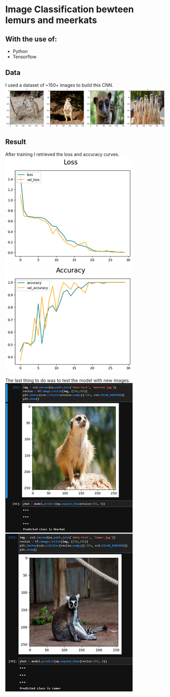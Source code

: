 # Image Classification bewteen lemurs and meerkats
## With the use of:  
* Python
* Tensorflow

## Data
I used a dataset of ~150+ images to build this CNN.  
![Exemple of a batch of data](https://github.com/Zeldruck/Image-Classification/blob/main/readme/n_1.png)

## Result
After training I retrieved the loss and accuracy curves.  
![Loss curves along training](https://github.com/Zeldruck/Image-Classification/blob/main/readme/n_2.png)
![Accuracy curves along training](https://github.com/Zeldruck/Image-Classification/blob/main/readme/n_3.png)  

The last thing to do was to test the model with new images.  
![Accuracy curves along training](https://github.com/Zeldruck/Image-Classification/blob/main/readme/Test.png)
![Accuracy curves along training](https://github.com/Zeldruck/Image-Classification/blob/main/readme/Test2.png)
